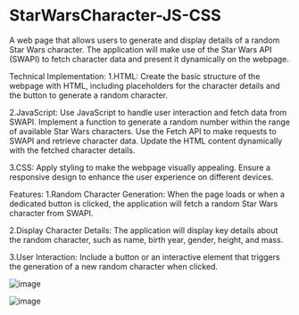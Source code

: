 # StarWarsCharacter-JS-CSS
A web page that allows users to generate and display details of a random Star Wars character. The application will make use of the Star Wars API (SWAPI) to fetch character data and present it dynamically on the webpage.

Technical Implementation:
1.HTML:
Create the basic structure of the webpage with HTML, including placeholders for the character details and the button to generate a random character.

2.JavaScript:
Use JavaScript to handle user interaction and fetch data from SWAPI.
Implement a function to generate a random number within the range of available Star Wars characters.
Use the Fetch API to make requests to SWAPI and retrieve character data.
Update the HTML content dynamically with the fetched character details.

3.CSS:
Apply styling to make the webpage visually appealing.
Ensure a responsive design to enhance the user experience on different devices.

Features:
1.Random Character Generation:
When the page loads or when a dedicated button is clicked, the application will fetch a random Star Wars character from SWAPI.

2.Display Character Details:
The application will display key details about the random character, such as name, birth year, gender, height, and mass.

3.User Interaction:
Include a button or an interactive element that triggers the generation of a new random character when clicked.

![image](https://github.com/rheashetty23/StarWarsCharacter-JS-CSS/assets/108348171/6700babe-b6a6-4afe-bbd7-9d04080231a4)

![image](https://github.com/rheashetty23/StarWarsCharacter-JS-CSS/assets/108348171/9c7a075d-9bf5-4fb2-93cc-770e2d144383)


